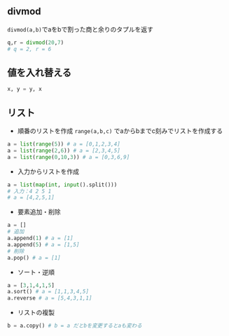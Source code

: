 ## divmod
`divmod(a,b)`でaをbで割った商と余りのタプルを返す
```py
q,r = divmod(20,7)
# q = 2, r = 6
```
## 値を入れ替える
```py
x, y = y, x
```
## リスト
* 順番のリストを作成
`range(a,b,c)` でaからbまでc刻みでリストを作成する
```py
a = list(range(5)) # a = [0,1,2,3,4]
a = list(range(2,6)) # a = [2,3,4,5]
a = list(range(0,10,3)) # a = [0,3,6,9]
```
* 入力からリストを作成
```py
a = list(map(int, input().split()))
# 入力：4 2 5 1
# a = [4,2,5,1]
```
* 要素追加・削除
```py
a = []
# 追加
a.append(1) # a = [1]
a.append(5) # a = [1,5]
# 削除
a.pop() # a = [1]
```
* ソート・逆順
```py
a = [3,1,4,1,5]
a.sort() # a = [1,1,3,4,5]
a.reverse # a = [5,4,3,1,1]
```
* リストの複製
```py
b = a.copy() # b = a だとbを変更するとaも変わる
```
